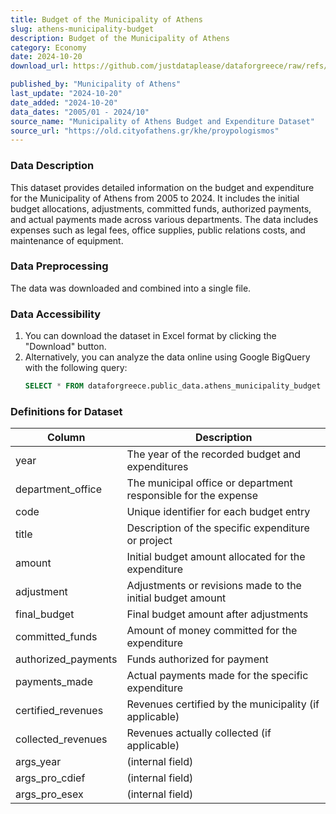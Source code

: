```yaml
---
title: Budget of the Municipality of Athens
slug: athens-municipality-budget
description: Budget of the Municipality of Athens
category: Economy
date: 2024-10-20
download_url: https://github.com/justdataplease/dataforgreece/raw/refs/heads/main/data/athens-municipality-budget/athens-municipality-budget-greece_2024.csv.zip

published_by: "Municipality of Athens"
last_update: "2024-10-20"
date_added: "2024-10-20"
data_dates: "2005/01 - 2024/10"
source_name: "Municipality of Athens Budget and Expenditure Dataset"
source_url: "https://old.cityofathens.gr/khe/proypologismos"
---
```


### Data Description
This dataset provides detailed information on the budget and expenditure for the Municipality of Athens from 2005 to 2024. It includes the initial budget allocations, adjustments, committed funds, authorized payments, and actual payments made across various departments. The data includes expenses such as legal fees, office supplies, public relations costs, and maintenance of equipment.

### Data Preprocessing
The data was downloaded and combined into a single file. 

### Data Accessibility
1. You can download the dataset in Excel format by clicking the "Download" button.
2. Alternatively, you can analyze the data online using Google BigQuery with the following query:
   ```sql
   SELECT * FROM dataforgreece.public_data.athens_municipality_budget
   ```

### Definitions for Dataset

| **Column**      | **Description**                                                             |
|---------------------|-----------------------------------------------------------------------------|
| year                | The year of the recorded budget and expenditures                            |
| department_office    | The municipal office or department responsible for the expense              |
| code                | Unique identifier for each budget entry                                     |
| title               | Description of the specific expenditure or project                          |
| amount              | Initial budget amount allocated for the expenditure                         |
| adjustment          | Adjustments or revisions made to the initial budget amount                  |
| final_budget        | Final budget amount after adjustments                                       |
| committed_funds     | Amount of money committed for the expenditure                               |
| authorized_payments | Funds authorized for payment                                                |
| payments_made       | Actual payments made for the specific expenditure                           |
| certified_revenues  | Revenues certified by the municipality (if applicable)                      |
| collected_revenues  | Revenues actually collected (if applicable)                                 |
| args_year           | (internal field)                                         |
| args_pro_cdief      | (internal field)                                     |
| args_pro_esex       | (internal field)                                    |
